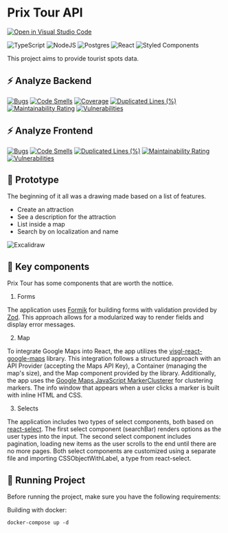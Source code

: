 # Prix Tour API

[![Open in Visual Studio Code](https://img.shields.io/static/v1?logo=visualstudiocode&label=&message=Open%20in%20Visual%20Studio%20Code&labelColor=2c2c32&color=007acc&logoColor=007acc)](https://github.dev/WagnerNasc/prix-tour)

![TypeScript](https://img.shields.io/badge/typescript-%23007ACC.svg?style=for-the-badge&logo=typescript&logoColor=white)
![NodeJS](https://img.shields.io/badge/node.js-6DA55F?style=for-the-badge&logo=node.js&logoColor=white)
![Postgres](https://img.shields.io/badge/PostgreSQL-316192?style=for-the-badge&logo=postgresql&logoColor=white)
![React](https://img.shields.io/badge/React-20232A?style=for-the-badge&logo=react&logoColor=61DAFB)
![Styled Components](https://img.shields.io/badge/styled--components-DB7093?style=for-the-badge&logo=styled-components&logoColor=white)

This project aims to provide tourist spots data.

## ⚡ Analyze Backend

[![Bugs](https://sonarcloud.io/api/project_badges/measure?project=prix-tour-backend&metric=bugs)](https://sonarcloud.io/summary/new_code?id=prix-tour-backend)
[![Code Smells](https://sonarcloud.io/api/project_badges/measure?project=prix-tour-backend&metric=code_smells)](https://sonarcloud.io/summary/new_code?id=prix-tour-backend)
[![Coverage](https://sonarcloud.io/api/project_badges/measure?project=prix-tour-backend&metric=coverage)](https://sonarcloud.io/summary/new_code?id=prix-tour-backend)
[![Duplicated Lines (%)](https://sonarcloud.io/api/project_badges/measure?project=prix-tour-backend&metric=duplicated_lines_density)](https://sonarcloud.io/summary/new_code?id=prix-tour-backend)
[![Maintainability Rating](https://sonarcloud.io/api/project_badges/measure?project=prix-tour-backend&metric=sqale_rating)](https://sonarcloud.io/summary/new_code?id=prix-tour-backend)
[![Vulnerabilities](https://sonarcloud.io/api/project_badges/measure?project=prix-tour-backend&metric=vulnerabilities)](https://sonarcloud.io/summary/new_code?id=prix-tour-backend)

## ⚡ Analyze Frontend

[![Bugs](https://sonarcloud.io/api/project_badges/measure?project=prix-tour-frontend&metric=bugs)](https://sonarcloud.io/summary/new_code?id=prix-tour-frontend)
[![Code Smells](https://sonarcloud.io/api/project_badges/measure?project=prix-tour-frontend&metric=code_smells)](https://sonarcloud.io/summary/new_code?id=prix-tour-frontend)
[![Duplicated Lines (%)](https://sonarcloud.io/api/project_badges/measure?project=prix-tour-frontend&metric=duplicated_lines_density)](https://sonarcloud.io/summary/new_code?id=prix-tour-frontend)
[![Maintainability Rating](https://sonarcloud.io/api/project_badges/measure?project=prix-tour-frontend&metric=sqale_rating)](https://sonarcloud.io/summary/new_code?id=prix-tour-frontend)
[![Vulnerabilities](https://sonarcloud.io/api/project_badges/measure?project=prix-tour-frontend&metric=vulnerabilities)](https://sonarcloud.io/summary/new_code?id=prix-tour-frontend)

## 🔨️ Prototype

The beginning of it all was a drawing made based on a list of features.

- Create an attraction
- See a description for the attraction
- List inside a map
- Search by on localization and name

![Excalidraw](https://github.com/WagnerNasc/prix-tour/assets/65175718/e42a0a50-c8de-448f-9b35-80c4a8daa595)

## 🔑️ Key components

Prix Tour has some components that are worth the nottice.

1. Forms

The application uses [Formik](https://formik.org/docs/overview) for building forms with validation provided by [Zod](https://zod.dev). This approach allows for a modularized way to render fields and display error messages.

2. Map

To integrate Google Maps into React, the app utilizes the [visgl-react-google-maps](https://visgl.github.io/react-google-maps/) library. This integration follows a structured approach with an API Provider (accepting the Maps API Key), a Container (managing the map's size), and the Map component provided by the library. Additionally, the app uses the [Google Maps JavaScript MarkerClusterer](https://github.com/googlemaps/js-markerclusterer) for clustering markers. The info window that appears when a user clicks a marker is built with inline HTML and CSS.

3. Selects

The application includes two types of select components, both based on [react-select](https://react-select.com). The first select component (searchBar) renders options as the user types into the input. The second select component includes pagination, loading new items as the user scrolls to the end until there are no more pages. Both select components are customized using a separate file and importing CSSObjectWithLabel, a type from react-select.

## 💨️ Running Project

Before running the project, make sure you have the following requirements:

Building with docker:

```shell
docker-compose up -d
```

